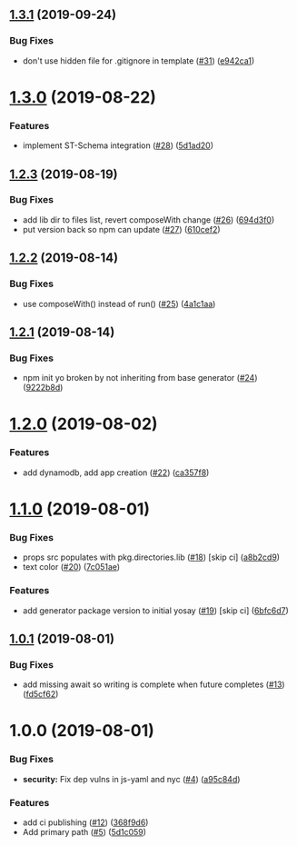 ## [1.3.1](https://github.com/SmartThingsCommunity/generator-smartthings/compare/v1.3.0...v1.3.1) (2019-09-24)


### Bug Fixes

* don't use hidden file for .gitignore in template ([#31](https://github.com/SmartThingsCommunity/generator-smartthings/issues/31)) ([e942ca1](https://github.com/SmartThingsCommunity/generator-smartthings/commit/e942ca1))

# [1.3.0](https://github.com/SmartThingsCommunity/generator-smartthings/compare/v1.2.3...v1.3.0) (2019-08-22)


### Features

* implement ST-Schema integration ([#28](https://github.com/SmartThingsCommunity/generator-smartthings/issues/28)) ([5d1ad20](https://github.com/SmartThingsCommunity/generator-smartthings/commit/5d1ad20))

## [1.2.3](https://github.com/SmartThingsCommunity/generator-smartthings/compare/v1.2.2...v1.2.3) (2019-08-19)


### Bug Fixes

* add lib dir to files list, revert composeWith change ([#26](https://github.com/SmartThingsCommunity/generator-smartthings/issues/26)) ([694d3f0](https://github.com/SmartThingsCommunity/generator-smartthings/commit/694d3f0))
* put version back so npm can update ([#27](https://github.com/SmartThingsCommunity/generator-smartthings/issues/27)) ([610cef2](https://github.com/SmartThingsCommunity/generator-smartthings/commit/610cef2))

## [1.2.2](https://github.com/SmartThingsCommunity/generator-smartthings/compare/v1.2.1...v1.2.2) (2019-08-14)


### Bug Fixes

* use composeWith() instead of run() ([#25](https://github.com/SmartThingsCommunity/generator-smartthings/issues/25)) ([4a1c1aa](https://github.com/SmartThingsCommunity/generator-smartthings/commit/4a1c1aa))

## [1.2.1](https://github.com/SmartThingsCommunity/generator-smartthings/compare/v1.2.0...v1.2.1) (2019-08-14)


### Bug Fixes

* npm init yo broken by not inheriting from base generator ([#24](https://github.com/SmartThingsCommunity/generator-smartthings/issues/24)) ([9222b8d](https://github.com/SmartThingsCommunity/generator-smartthings/commit/9222b8d))

# [1.2.0](https://github.com/SmartThingsCommunity/generator-smartthings/compare/v1.1.0...v1.2.0) (2019-08-02)


### Features

* add dynamodb, add app creation ([#22](https://github.com/SmartThingsCommunity/generator-smartthings/issues/22)) ([ca357f8](https://github.com/SmartThingsCommunity/generator-smartthings/commit/ca357f8))

# [1.1.0](https://github.com/SmartThingsCommunity/generator-smartthings/compare/v1.0.1...v1.1.0) (2019-08-01)


### Bug Fixes

* props src populates with pkg.directories.lib ([#18](https://github.com/SmartThingsCommunity/generator-smartthings/issues/18)) [skip ci] ([a8b2cd9](https://github.com/SmartThingsCommunity/generator-smartthings/commit/a8b2cd9))
* text color ([#20](https://github.com/SmartThingsCommunity/generator-smartthings/issues/20)) ([7c051ae](https://github.com/SmartThingsCommunity/generator-smartthings/commit/7c051ae))


### Features

* add generator package version to initial yosay ([#19](https://github.com/SmartThingsCommunity/generator-smartthings/issues/19)) [skip ci] ([6bfc6d7](https://github.com/SmartThingsCommunity/generator-smartthings/commit/6bfc6d7))

## [1.0.1](https://github.com/SmartThingsCommunity/generator-smartthings/compare/v1.0.0...v1.0.1) (2019-08-01)


### Bug Fixes

* add missing await so writing is complete when future completes ([#13](https://github.com/SmartThingsCommunity/generator-smartthings/issues/13)) ([fd5cf62](https://github.com/SmartThingsCommunity/generator-smartthings/commit/fd5cf62))

# 1.0.0 (2019-08-01)


### Bug Fixes

* **security:** Fix dep vulns in js-yaml and nyc ([#4](https://github.com/SmartThingsCommunity/generator-smartthings/issues/4)) ([a95c84d](https://github.com/SmartThingsCommunity/generator-smartthings/commit/a95c84d))


### Features

* add ci publishing ([#12](https://github.com/SmartThingsCommunity/generator-smartthings/issues/12)) ([368f9d6](https://github.com/SmartThingsCommunity/generator-smartthings/commit/368f9d6))
* Add primary path ([#5](https://github.com/SmartThingsCommunity/generator-smartthings/issues/5)) ([5d1c059](https://github.com/SmartThingsCommunity/generator-smartthings/commit/5d1c059))
